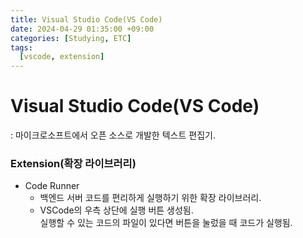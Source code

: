 ```yaml
---
title: Visual Studio Code(VS Code)
date: 2024-04-29 01:35:00 +09:00
categories: [Studying, ETC]
tags: 
  [vscode, extension]
---
```


Visual Studio Code(VS Code)
======================================================
: 마이크로소프트에서 오픈 소스로 개발한 텍스트 편집기.
<br>

### Extension(확장 라이브러리)

- Code Runner
  -  백엔드 서버 코드를 편리하게 실행하기 위한 확장 라이브러리.<br>
  - VSCode의 우측 상단에 실행 버튼 생성됨. <br>실행할 수 있는 코드의 파일이 있다면 버튼을 눌렀을 때 코드가 실행됨.







